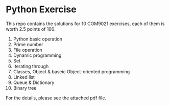 # Python Exercise

This repo contains the solutions for 10 COM9021 exercises, each of them is worth 2.5 points of 100.

1. Python basic operation
2. Prime number
3. File operation
4. Dynamic programming
5. Set
6. Iterating through
7. Classes, Object & baseic Object-oriented programming
8. Linked list
9. Queue & Dictionary
10. Binary tree

For the details, please see the attached pdf file. 
